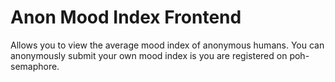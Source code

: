 # Anon Mood Index Frontend

Allows you to view the average mood index of anonymous humans. You can anonymously submit your own mood index is you are registered on poh-semaphore.
